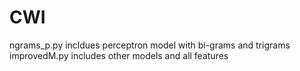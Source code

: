 # CWI

ngrams_p.py    incldues perceptron model with bi-grams and trigrams 
improvedM.py   includes other models and all features
